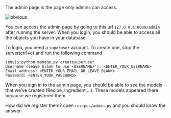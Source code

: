 The admin page is the page only admins can access.

![obvious](https://media.makeameme.org/created/captain-obvious-approves-5bd0ce.jpg)

You can access the admin page by going to this url `127.0.0.1:8000/admin` after running the server. When you login, you should be able to access all the objects you have in your database.

To login, you need a `superuser` account. To create one, stop the server(ctrl+c) and run the following command

```shell
(env)$ python manage.py createsuperuser
Username (leave blank to use <USERNAME>'): <ENTER_YOUR_USERNAME>
Email address: <ENTER_YOUR_EMAIL_OR_LEAVE_BLANK>
Password: <ENTER_YOUR_PASSWORD>
```

When you sign in to the admin page, you should be able to see the models that we've created (Recipe, Ingredient,...). These models appeared there because we registered them.

How did we register them? open `recipes/admin.py` and you should know the answer.
